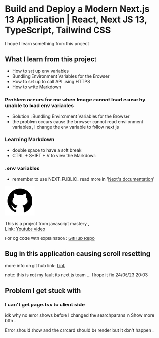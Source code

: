 # Build and Deploy a Modern Next.js 13 Application | React, Next JS 13, TypeScript, Tailwind CSS
I hope I learn something from this project 

## What I learn from this project 
 - How to set up env variables 
 - Bundling Environment Variables for the Browser
 - How to set up to call API using HTTPS
 - How to write Markdown

### Problem occurs for me when Image cannot load cause by unable to load env variables 
 - Solution : Bundling Environment Variables for the Browser 
 - the problem occurs cause the browser cannot read environment variables , I change the env variable to follow next js 

### Learning Markdown 
 - double space to have a soft break 
 - CTRL + SHIFT + V to view the Markdown

### .env variables
- remember to use NEXT_PUBLIC_ read more in '[Next's documentation](https://nextjs.org/docs/app/building-your-application/configuring/environment-variables#bundling-environment-variables-for-the-browser)'

![Alt text](/public/github.svg "GitHub LOGO")

This is a project from javascript mastery ,  
  Link: [Youtube video](https://youtu.be/pUNSHPyVryU)
  
  For og code with explaination : [GitHub Repo]( https://github.com/adrianhajdin/project_next13_car_showcase/tree/main)

  <!-- Link bruh so ugly -->

## Bug in this application causing scroll resetting

more info on git hub link: [Link](https://github.com/vercel/next.js/issues/49087)

note: this is not my fault its next js team ... I hope it fix 24/06/23 20:03

## Problem I get stuck with
 ### I can't get page.tsx to client side
 idk why no error shows before I changed the searchparans in Show more bttn . 

 Error should show and the carcard should be render but It don't happen .